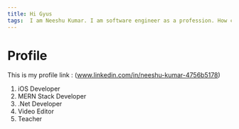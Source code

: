 ```yaml
---
title: Hi Gyus
tags:  I am Neeshu Kumar. I am software engineer as a profession. How can i help you.
---
```


# Profile

This is my profile link : (www.linkedin.com/in/neeshu-kumar-4756b5178)

1. iOS Developer
2. MERN Stack Developer
3. .Net Developer
4. Video Editor
5. Teacher
